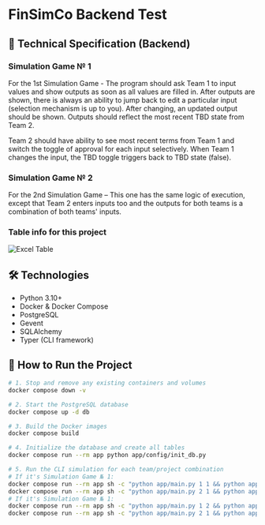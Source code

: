 # FinSimCo Backend Test

## 📜 Technical Specification (Backend)

### Simulation Game № 1

For the 1st Simulation Game - The program should ask Team 1 to input values and show outputs as soon as all values are filled in. After outputs are shown, there is always an ability to jump back to edit a particular input (selection mechanism is up to you). After changing, an updated output should be shown. Outputs should reflect the most recent TBD state from Team 2.

Team 2 should have ability to see most recent terms from Team 1 and switch the toggle of approval for each input selectively. When Team 1 changes the input, the TBD toggle triggers back to TBD state (false).

### Simulation Game № 2

For the 2nd Simulation Game – This one has the same logic of execution, except that Team 2 enters inputs too and the outputs for both teams is a combination of both teams' inputs.

### Table info for this project 

![Excel Table](https://ibb.co/whQP6sff)

## 🛠️ Technologies

- Python 3.10+
- Docker & Docker Compose
- PostgreSQL
- Gevent
- SQLAlchemy
- Typer (CLI framework)

## 🚀 How to Run the Project

```bash
# 1. Stop and remove any existing containers and volumes
docker compose down -v

# 2. Start the PostgreSQL database
docker compose up -d db

# 3. Build the Docker images
docker compose build

# 4. Initialize the database and create all tables
docker compose run --rm app python app/config/init_db.py

# 5. Run the CLI simulation for each team/project combination
# If it's Simulation Game № 1:
docker compose run --rm app sh -c "python app/main.py 1 1 && python app/config/clear_db.py"
docker compose run --rm app sh -c "python app/main.py 2 1 && python app/config/clear_db.py"
# If it's Simulation Game № 1:
docker compose run --rm app sh -c "python app/main.py 1 2 && python app/config/clear_db.py"
docker compose run --rm app sh -c "python app/main.py 2 1 && python app/config/clear_db.py"